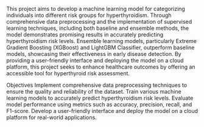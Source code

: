 This project aims to develop a machine learning model for categorizing individuals into different risk groups for hyperthyroidism. Through comprehensive data preprocessing and the implementation of supervised learning techniques, including both baseline and ensemble methods, the model demonstrates promising results in accurately predicting hyperthyroidism risk levels. Ensemble learning models, particularly Extreme Gradient Boosting (XGBoost) and LightGBM Classifier, outperform baseline models, showcasing their effectiveness in early disease detection. By providing a user-friendly interface and deploying the model on a cloud platform, this project seeks to enhance healthcare outcomes by offering an accessible tool for hyperthyroid risk assessment.

Objectives
Implement comprehensive data preprocessing techniques to ensure the quality and reliability of the dataset.
Train various machine learning models to accurately predict hyperthyroidism risk levels.
Evaluate model performance using metrics such as accuracy, precision, recall, and F1-score.
Develop a user-friendly interface and deploy the model on a cloud platform for real-world applications.
